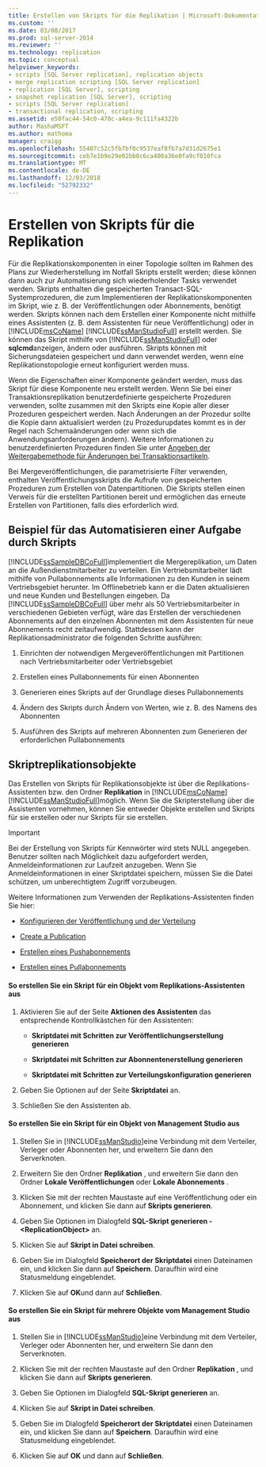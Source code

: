 ```yaml
---
title: Erstellen von Skripts für die Replikation | Microsoft-Dokumentation
ms.custom: ''
ms.date: 03/08/2017
ms.prod: sql-server-2014
ms.reviewer: ''
ms.technology: replication
ms.topic: conceptual
helpviewer_keywords:
- scripts [SQL Server replication], replication objects
- merge replication scripting [SQL Server replication]
- replication [SQL Server], scripting
- snapshot replication [SQL Server], scripting
- scripts [SQL Server replication]
- transactional replication, scripting
ms.assetid: e50fac44-54c0-470c-a4ea-9c111fa4322b
author: MashaMSFT
ms.author: mathoma
manager: craigg
ms.openlocfilehash: 55407c52c5fb7bf0c9537eaf8fb7a7d31d2675e1
ms.sourcegitcommit: ceb7e1b9e29e02bb0c6ca400a36e0fa9cf010fca
ms.translationtype: MT
ms.contentlocale: de-DE
ms.lasthandoff: 12/03/2018
ms.locfileid: "52792332"
---
```

# <a name="scripting-replication"></a>Erstellen von Skripts für die Replikation
  Für die Replikationskomponenten in einer Topologie sollten im Rahmen des Plans zur Wiederherstellung im Notfall Skripts erstellt werden; diese können dann auch zur Automatisierung sich wiederholender Tasks verwendet werden. Skripts enthalten die gespeicherten Transact-SQL-Systemprozeduren, die zum Implementieren der Replikationskomponenten im Skript, wie z. B. der Veröffentlichungen oder Abonnements, benötigt werden. Skripts können nach dem Erstellen einer Komponente nicht mithilfe eines Assistenten (z. B. dem Assistenten für neue Veröffentlichung) oder in [!INCLUDE[msCoName](../../includes/msconame-md.md)] [!INCLUDE[ssManStudioFull](../../includes/ssmanstudiofull-md.md)] erstellt werden. Sie können das Skript mithilfe von [!INCLUDE[ssManStudioFull](../../includes/ssmanstudiofull-md.md)] oder **sqlcmd**anzeigen, ändern oder ausführen. Skripts können mit Sicherungsdateien gespeichert und dann verwendet werden, wenn eine Replikationstopologie erneut konfiguriert werden muss.  
  
 Wenn die Eigenschaften einer Komponente geändert werden, muss das Skript für diese Komponente neu erstellt werden. Wenn Sie bei einer Transaktionsreplikation benutzerdefinierte gespeicherte Prozeduren verwenden, sollte zusammen mit den Skripts eine Kopie aller dieser Prozeduren gespeichert werden. Nach Änderungen an der Prozedur sollte die Kopie dann aktualisiert werden (zu Prozedurupdates kommt es in der Regel nach Schemaänderungen oder wenn sich die Anwendungsanforderungen ändern). Weitere Informationen zu benutzerdefinierten Prozeduren finden Sie unter [Angeben der Weitergabemethode für Änderungen bei Transaktionsartikeln](transactional/transactional-articles-specify-how-changes-are-propagated.md).  
  
 Bei Mergeveröffentlichungen, die parametrisierte Filter verwenden, enthalten Veröffentlichungsskripts die Aufrufe von gespeicherten Prozeduren zum Erstellen von Datenpartitionen. Die Skripts stellen einen Verweis für die erstellten Partitionen bereit und ermöglichen das erneute Erstellen von Partitionen, falls dies erforderlich wird.  
  
## <a name="example-of-automating-a-task-with-scripts"></a>Beispiel für das Automatisieren einer Aufgabe durch Skripts  
 [!INCLUDE[ssSampleDBCoFull](../../includes/sssampledbcofull-md.md)]implementiert die Mergereplikation, um Daten an die Außendienstmitarbeiter zu verteilen. Ein Vertriebsmitarbeiter lädt mithilfe von Pullabonnements alle Informationen zu den Kunden in seinem Vertriebsgebiet herunter. Im Offlinebetrieb kann er die Daten aktualisieren und neue Kunden und Bestellungen eingeben. Da [!INCLUDE[ssSampleDBCoFull](../../includes/sssampledbcofull-md.md)] über mehr als 50 Vertriebsmitarbeiter in verschiedenen Gebieten verfügt, wäre das Erstellen der verschiedenen Abonnements auf den einzelnen Abonnenten mit dem Assistenten für neue Abonnements recht zeitaufwendig. Stattdessen kann der Replikationsadministrator die folgenden Schritte ausführen:  
  
1.  Einrichten der notwendigen Mergeveröffentlichungen mit Partitionen nach Vertriebsmitarbeiter oder Vertriebsgebiet  
  
2.  Erstellen eines Pullabonnements für einen Abonnenten  
  
3.  Generieren eines Skripts auf der Grundlage dieses Pullabonnements  
  
4.  Ändern des Skripts durch Ändern von Werten, wie z. B. des Namens des Abonnenten  
  
5.  Ausführen des Skripts auf mehreren Abonnenten zum Generieren der erforderlichen Pullabonnements  
  
## <a name="script-replication-objects"></a>Skriptreplikationsobjekte  
 Das Erstellen von Skripts für Replikationsobjekte ist über die Replikations-Assistenten bzw. den Ordner **Replikation** in [!INCLUDE[msCoName](../../includes/msconame-md.md)] [!INCLUDE[ssManStudioFull](../../includes/ssmanstudiofull-md.md)]möglich. Wenn Sie die Skripterstellung über die Assistenten vornehmen, können Sie entweder Objekte erstellen und Skripts für sie erstellen oder nur Skripts für sie erstellen.  
  
> [!IMPORTANT]  
>  Bei der Erstellung von Skripts für Kennwörter wird stets NULL angegeben. Benutzer sollten nach Möglichkeit dazu aufgefordert werden, Anmeldeinformationen zur Laufzeit anzugeben. Wenn Sie Anmeldeinformationen in einer Skriptdatei speichern, müssen Sie die Datei schützen, um unberechtigtem Zugriff vorzubeugen.  
  
 Weitere Informationen zum Verwenden der Replikations-Assistenten finden Sie hier:  
  
-   [Konfigurieren der Veröffentlichung und der Verteilung](configure-publishing-and-distribution.md)  
  
-   [Create a Publication](publish/create-a-publication.md)  
  
-   [Erstellen eines Pushabonnements](create-a-push-subscription.md)  
  
-   [Erstellen eines Pullabonnements](create-a-pull-subscription.md)  
  
#### <a name="to-script-an-object-from-a-replication-wizard"></a>So erstellen Sie ein Skript für ein Objekt vom Replikations-Assistenten aus  
  
1.  Aktivieren Sie auf der Seite **Aktionen des Assistenten** das entsprechende Kontrollkästchen für den Assistenten:  
  
    -   **Skriptdatei mit Schritten zur Veröffentlichungserstellung generieren**  
  
    -   **Skriptdatei mit Schritten zur Abonnentenerstellung generieren**  
  
    -   **Skriptdatei mit Schritten zur Verteilungskonfiguration generieren**  
  
2.  Geben Sie Optionen auf der Seite **Skriptdatei** an.  
  
3.  Schließen Sie den Assistenten ab.  
  
#### <a name="to-script-an-object-from-management-studio"></a>So erstellen Sie ein Skript für ein Objekt von Management Studio aus  
  
1.  Stellen Sie in [!INCLUDE[ssManStudio](../../includes/ssmanstudio-md.md)]eine Verbindung mit dem Verteiler, Verleger oder Abonnenten her, und erweitern Sie dann den Serverknoten.  
  
2.  Erweitern Sie den Ordner **Replikation** , und erweitern Sie dann den Ordner **Lokale Veröffentlichungen** oder **Lokale Abonnements** .  
  
3.  Klicken Sie mit der rechten Maustaste auf eine Veröffentlichung oder ein Abonnement, und klicken Sie dann auf **Skripts generieren**.  
  
4.  Geben Sie Optionen im Dialogfeld **SQL-Skript generieren - \<ReplicationObject>** an.  
  
5.  Klicken Sie auf **Skript in Datei schreiben**.  
  
6.  Geben Sie im Dialogfeld **Speicherort der Skriptdatei** einen Dateinamen ein, und klicken Sie dann auf **Speichern**. Daraufhin wird eine Statusmeldung eingeblendet.  
  
7.  Klicken Sie auf **OK**und dann auf **Schließen**.  
  
#### <a name="to-script-multiple-objects-from-management-studio"></a>So erstellen Sie ein Skript für mehrere Objekte vom Management Studio aus  
  
1.  Stellen Sie in [!INCLUDE[ssManStudio](../../includes/ssmanstudio-md.md)]eine Verbindung mit dem Verteiler, Verleger oder Abonnenten her, und erweitern Sie dann den Serverknoten.  
  
2.  Klicken Sie mit der rechten Maustaste auf den Ordner **Replikation** , und klicken Sie dann auf **Skripts generieren**.  
  
3.  Geben Sie Optionen im Dialogfeld **SQL-Skript generieren** an.  
  
4.  Klicken Sie auf **Skript in Datei schreiben**.  
  
5.  Geben Sie im Dialogfeld **Speicherort der Skriptdatei** einen Dateinamen ein, und klicken Sie dann auf **Speichern**. Daraufhin wird eine Statusmeldung eingeblendet.  
  
6.  Klicken Sie auf **OK** und dann auf **Schließen**.  
  
  
